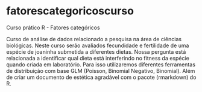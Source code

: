 # fatorescategoricoscurso
Curso prático R - Fatores categóricos

Curso de análise de dados relacionado a pesquisa na área de ciências biológicas.
Neste curso serão avaliados fecundidade e fertilidade de uma espécie de joaninha submetida a diferentes dietas.
Nossa pergunta está relacionada a identificar qual dieta está interferindo no fitness da espécie quando criada em laboratório.
Para isso utilizaremos diferentes ferramentas de distribuição com base GLM (Poisson, Binomial Negativo, Binomial).
Além de criar um documento de estética agradável com o pacote (rmarkdown) do R.
